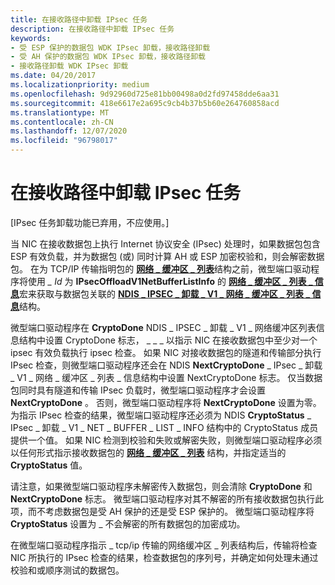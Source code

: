 ```yaml
---
title: 在接收路径中卸载 IPsec 任务
description: 在接收路径中卸载 IPsec 任务
keywords:
- 受 ESP 保护的数据包 WDK IPsec 卸载，接收路径卸载
- 受 AH 保护的数据包 WDK IPsec 卸载，接收路径卸载
- 接收路径卸载 WDK IPsec 卸载
ms.date: 04/20/2017
ms.localizationpriority: medium
ms.openlocfilehash: 9d92960d725e81bb00498a0d2fd97458dde6aa31
ms.sourcegitcommit: 418e6617e2a695c9cb4b37b5b60e264760858acd
ms.translationtype: MT
ms.contentlocale: zh-CN
ms.lasthandoff: 12/07/2020
ms.locfileid: "96798017"
---
```

# <a name="offloading-ipsec-tasks-in-the-receive-path"></a>在接收路径中卸载 IPsec 任务

\[IPsec 任务卸载功能已弃用，不应使用。\]




当 NIC 在接收数据包上执行 Internet 协议安全 (IPsec) 处理时，如果数据包包含 ESP 有效负载，并为数据包 (或) 同时计算 AH 或 ESP 加密校验和，则会解密数据包。 在为 TCP/IP 传输指明包的 [**网络 \_ 缓冲区 \_ 列表**](/windows-hardware/drivers/ddi/ndis/ns-ndis-_net_buffer_list)结构之前，微型端口驱动程序将使用 *\_ Id* 为 **IPsecOffloadV1NetBufferListInfo** 的 [**网络 \_ 缓冲区 \_ 列表 \_ 信息**](/windows-hardware/drivers/ddi/ndis/nf-ndis-net_buffer_list_info)宏来获取与数据包关联的 [**NDIS \_ IPSEC \_ 卸载 \_ V1 \_ 网络 \_ 缓冲区 \_ 列表 \_ 信息**](/windows-hardware/drivers/ddi/ndis/ns-ndis-_ndis_ipsec_offload_v1_net_buffer_list_info)结构。

微型端口驱动程序在 **CryptoDone** NDIS \_ IPSEC \_ 卸载 \_ V1 \_ 网络缓冲区列表信息结构中设置 CryptoDone 标志， \_ \_ \_ 以指示 NIC 在接收数据包中至少对一个 ipsec 有效负载执行 ipsec 检查。 如果 NIC 对接收数据包的隧道和传输部分执行 IPsec 检查，则微型端口驱动程序还会在 NDIS **NextCryptoDone** \_ IPsec \_ 卸载 \_ V1 \_ 网络 \_ 缓冲区 \_ 列表 \_ 信息结构中设置 NextCryptoDone 标志。 仅当数据包同时具有隧道和传输 IPsec 负载时，微型端口驱动程序才会设置 **NextCryptoDone** 。 否则，微型端口驱动程序将 **NextCryptoDone** 设置为零。 为指示 IPsec 检查的结果，微型端口驱动程序还必须为 NDIS **CryptoStatus** \_ IPsec \_ 卸载 \_ V1 \_ NET \_ BUFFER \_ LIST \_ INFO 结构中的 CryptoStatus 成员提供一个值。 如果 NIC 检测到校验和失败或解密失败，则微型端口驱动程序必须以任何形式指示接收数据包的 [**网络 \_ 缓冲区 \_ 列表**](/windows-hardware/drivers/ddi/ndis/ns-ndis-_net_buffer_list) 结构，并指定适当的 **CryptoStatus** 值。

请注意，如果微型端口驱动程序未解密传入数据包，则会清除 **CryptoDone** 和 **NextCryptoDone** 标志。 微型端口驱动程序对其不解密的所有接收数据包执行此项，而不考虑数据包是受 AH 保护的还是受 ESP 保护的。 微型端口驱动程序将 **CryptoStatus** 设置为 \_ 不会解密的所有数据包的加密成功。

在微型端口驱动程序指示 \_ tcp/ip 传输的网络缓冲区 \_ 列表结构后，传输将检查 NIC 所执行的 IPsec 检查的结果，检查数据包的序列号，并确定如何处理未通过校验和或顺序测试的数据包。

 

